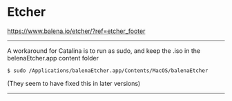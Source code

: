 # Etcher

https://www.balena.io/etcher/?ref=etcher_footer

---

A workaround for Catalina is to run as sudo, and keep the .iso in the belenaEtcher.app content folder

    $ sudo /Applications/balenaEtcher.app/Contents/MacOS/balenaEtcher

(They seem to have fixed this in later versions)

---
